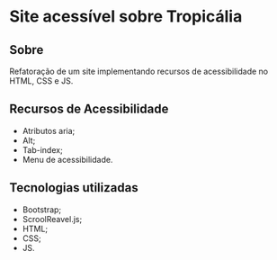 # Site acessível sobre Tropicália

## Sobre
Refatoração de um site implementando recursos de acessibilidade no HTML, CSS e JS.

## Recursos de Acessibilidade
- Atributos aria;
- Alt;
- Tab-index;
- Menu de acessibilidade.

## Tecnologias utilizadas
- Bootstrap;
- ScroolReavel.js;
- HTML;
- CSS;
- JS.
